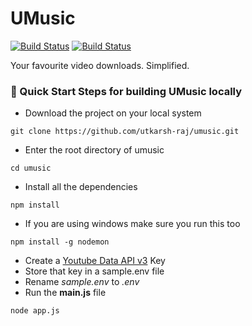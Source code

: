 # UMusic

[![Build Status](https://travis-ci.com/utkarsh-raj/umusic.svg?branch=master)](https://travis-ci.com/utkarsh-raj/umusic)
[![Build Status](https://semaphoreci.com/api/v1/utkarsh-raj/umusic/branches/master/badge.svg)](https://semaphoreci.com/utkarsh-raj/umusic)

Your favourite video downloads. Simplified.

### 🚀 Quick Start Steps for building UMusic locally

- Download the project on your local system
```
git clone https://github.com/utkarsh-raj/umusic.git
```
- Enter the root directory of umusic
```
cd umusic
```
- Install all the dependencies 
```
npm install
```
- If you are using windows make sure you run this too
```
npm install -g nodemon
```
- Create a [Youtube Data API v3](https://console.developers.google.com/apis/library/youtube.googleapis.com) Key
- Store that key in a sample.env file
- Rename *sample.env* to *.env*
- Run the **main.js** file
```
node app.js
```

